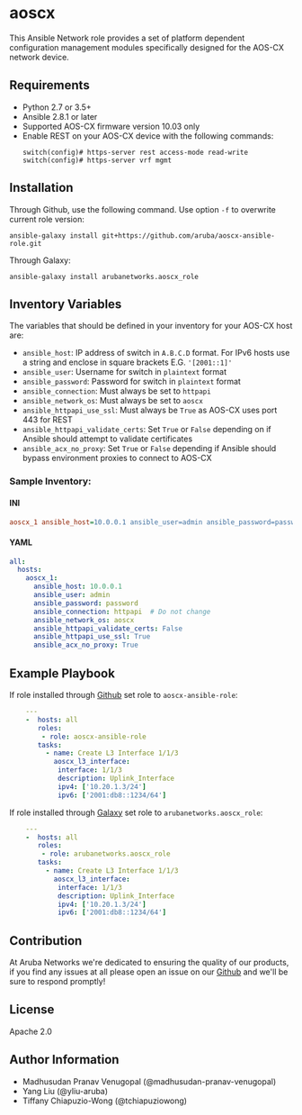 
aoscx
=========

This Ansible Network role provides a set of platform dependent configuration
 management modules specifically designed for the AOS-CX network device.

Requirements
------------

* Python 2.7 or 3.5+
* Ansible 2.8.1 or later  
* Supported AOS-CX firmware version 10.03 only
* Enable REST on your AOS-CX device with the following commands:
    ```
    switch(config)# https-server rest access-mode read-write
    switch(config)# https-server vrf mgmt
    ```

Installation
------------

Through Github, use the following command. Use option `-f` to overwrite current role version:

```
ansible-galaxy install git+https://github.com/aruba/aoscx-ansible-role.git
```

Through Galaxy:

```
ansible-galaxy install arubanetworks.aoscx_role
```

Inventory Variables
--------------

The variables that should be defined in your inventory for your AOS-CX host are:

* `ansible_host`: IP address of switch in `A.B.C.D` format. For IPv6 hosts use a string and enclose in square brackets E.G. `'[2001::1]'` 
* `ansible_user`: Username for switch in `plaintext` format  
* `ansible_password`: Password for switch in `plaintext` format  
* `ansible_connection`: Must always be set to `httpapi`  
* `ansible_network_os`: Must always be set to `aoscx`  
* `ansible_httpapi_use_ssl`: Must always be `True` as AOS-CX uses port 443 for REST  
* `ansible_httpapi_validate_certs`: Set `True` or `False` depending on if Ansible should attempt to validate certificates  
* `ansible_acx_no_proxy`: Set `True` or `False` depending if Ansible should bypass environment proxies to connect to AOS-CX  

### Sample Inventory:

#### INI

```INI
aoscx_1 ansible_host=10.0.0.1 ansible_user=admin ansible_password=password ansible_connection=httpapi ansible_network_os=aoscx ansible_httpapi_validate_certs=False ansible_httpapi_use_ssl=True ansible_acx_no_proxy=True
```

#### YAML

```yaml
all:
  hosts:
    aoscx_1:
      ansible_host: 10.0.0.1
      ansible_user: admin
      ansible_password: password
      ansible_connection: httpapi  # Do not change
      ansible_network_os: aoscx
      ansible_httpapi_validate_certs: False
      ansible_httpapi_use_ssl: True
      ansible_acx_no_proxy: True
```

Example Playbook
----------------

If role installed through [Github](https://github.com/aruba/aoscx-ansible-role)
set role to `aoscx-ansible-role`:

```yaml
    ---
    -  hosts: all
       roles:
        - role: aoscx-ansible-role
       tasks:
         - name: Create L3 Interface 1/1/3
           aoscx_l3_interface:
            interface: 1/1/3
            description: Uplink_Interface
            ipv4: ['10.20.1.3/24']
            ipv6: ['2001:db8::1234/64']
```

If role installed through [Galaxy](https://galaxy.ansible.com/arubanetworks/aoscx_role)
set role to `arubanetworks.aoscx_role`:

```yaml
    ---
    -  hosts: all
       roles:
        - role: arubanetworks.aoscx_role
       tasks:
         - name: Create L3 Interface 1/1/3
           aoscx_l3_interface:
            interface: 1/1/3
            description: Uplink_Interface
            ipv4: ['10.20.1.3/24']
            ipv6: ['2001:db8::1234/64']
```

Contribution
-------
At Aruba Networks we're dedicated to ensuring the quality of our products, if you find any
issues at all please open an issue on our [Github](https://github.com/aruba/aoscx-ansible-role) and we'll be sure to respond promptly!


License
-------

Apache 2.0

Author Information
------------------
 - Madhusudan Pranav Venugopal (@madhusudan-pranav-venugopal)
 - Yang Liu (@yliu-aruba)
 - Tiffany Chiapuzio-Wong (@tchiapuziowong)

